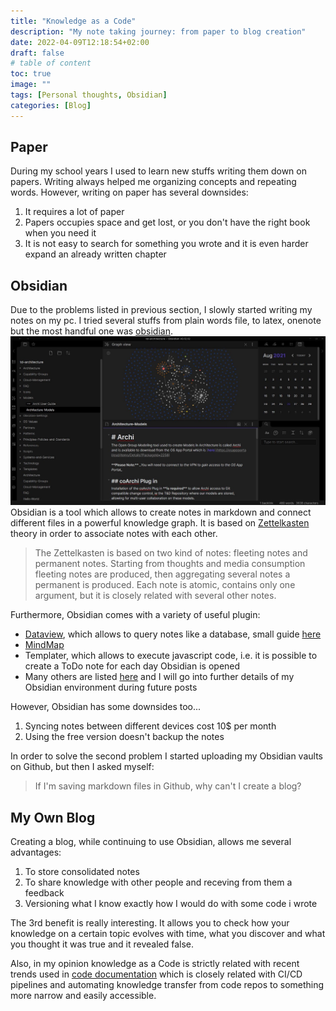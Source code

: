 ```yaml
---
title: "Knowledge as a Code"
description: "My note taking journey: from paper to blog creation"
date: 2022-04-09T12:18:54+02:00
draft: false
# table of content
toc: true 
image: ""
tags: [Personal thoughts, Obsidian]
categories: [Blog]
---
```


## Paper
During my school years I used to learn new stuffs writing them down on papers. Writing always helped me 
organizing concepts and repeating words.
However, writing on paper has several downsides:
1. It requires a lot of paper
2. Papers occupies space and get lost, or you don't have the right book when you need it
3. It is not easy to search for something you wrote and it is even harder expand an already written chapter

## Obsidian
Due to the problems listed in previous section, I slowly started writing my notes on my pc.
I tried several stuffs from plain words file, to latex, onenote but the most handful one was
 [obsidian](https://obsidian.md/).
 ![Obsidian main page](https://raw.githubusercontent.com/Ste29/blog-dev/main/static/img/blog/obsidian.jpeg)
Obsidian is a tool which allows to create notes in markdown and connect different files in a powerful knowledge
graph.
It is based on [Zettelkasten](https://en.wikipedia.org/wiki/Zettelkasten) theory in order to associate notes
with each other.
> The Zettelkasten is based on two kind of notes: fleeting notes and permanent notes. Starting from thoughts and
media consumption fleeting notes are produced, then aggregating several notes a permanent is produced.
> Each note is atomic, contains only one argument, but it is closely related with several other notes.

Furthermore, Obsidian comes with a variety of useful plugin:
- [Dataview](https://blacksmithgu.github.io/obsidian-dataview/), which allows to query notes like a database,
small guide [here](https://medium.com/os-techblog/how-to-get-started-with-obsidian-dataview-and-dataviewjs-5d6b5733d4a4#:~:text=%20If%20you%20haven%E2%80%99t%20installed%20a%20plugin%20in,the%20Dataview%20plugin%2C%20then%20the%20Install...%20More%20)
- [MindMap](https://github.com/lynchjames/obsidian-mind-map)
- Templater, which allows to execute javascript code, i.e. it is possible to create a ToDo note for each day 
Obsidian is opened
- Many others are listed [here](https://www.youtube.com/watch?v=W7kTtn9empU) and I will go into further details of
my Obsidian environment during future posts

However, Obsidian has some downsides too...
1. Syncing notes between different devices cost 10$ per month
2. Using the free version doesn't backup the notes

In order to solve the second problem I started uploading my Obsidian vaults on Github, but then I asked myself:
> If I'm saving markdown files in Github, why can't I create a blog?

## My Own Blog
Creating a blog, while continuing to use Obsidian, allows me several advantages:
1. To store consolidated notes
2. To share knowledge with other people and receving from them a feedback
3. Versioning what I know exactly how I would do with some code i wrote

The 3rd benefit is really interesting.
It allows you to check how your knowledge on a certain topic evolves with time, what you discover and what
you thought it was true and it revealed false.

Also, in my opinion knowledge as a Code is strictly related with recent trends used in 
[code documentation](https://sysdig.com/blog/adopting-docs-as-code/) which is closely related with 
CI/CD pipelines and automating knowledge transfer from code repos to something more narrow and easily
accessible.